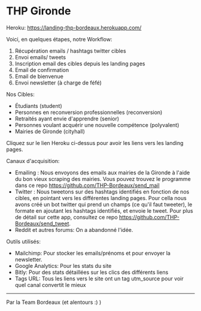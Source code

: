 # THP Gironde

Heroku: https://landing-thp-bordeaux.herokuapp.com/

Voici, en quelques étapes, notre Workflow:

1. Récupération emails / hashtags twitter cibles
2. Envoi emails/ tweets
3. Inscription email des cibles depuis les landing pages
4. Email de confirmation
5. Email de bienvenue
6. Envoi newsletter (à charge de féfé)

Nos Cibles:

* Étudiants (student)
* Personnes en reconversion professionnelles (reconversion)
* Retraités ayant envie d'apprendre (senior)
* Personnes voulant acquérir une nouvelle compétence (polyvalent)
* Mairies de Gironde (cityhall)

Cliquez sur le lien Heroku ci-dessus pour avoir les liens vers les landing pages.

Canaux d'acquisition:

* Emailing : Nous envoyons des emails aux mairies de la Gironde à l'aide du bon vieux scraping des mairies.
Vous pouvez trouvez le programme dans ce repo https://github.com/THP-Bordeaux/send_mail 
* Twitter : Nous tweetons sur des hashtags identifiés en fonction de nos cibles, en pointant vers les différentes landing pages. Pour cella nous avons créé un bot twitter qui prend un champs (ce qu'il faut tweeter), le formate en ajoutant les hashtags identifiés, et envoie le tweet.
Pour plus de détail sur cette app, consultez ce repo https://github.com/THP-Bordeaux/send_tweet.
* Reddit et autres forums: On a abandonné l'idée.

Outils utilisés:

* Mailchimp: Pour stocker les emails/prénoms et pour envoyer la newsletter.
* Google Analytics: Pour les stats du site
* Bitly: Pour des stats détaillées sur les clics des différents liens
* Tags URL: Tous les liens vers le site ont un tag utm_source pour voir quel canal convertit le mieux

---

Par la Team Bordeaux (et alentours :) )

